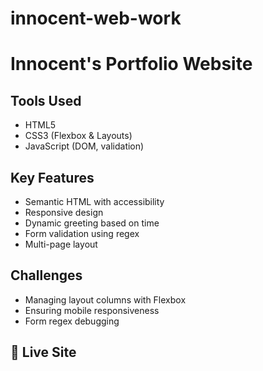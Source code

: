 # innocent-web-work
# Innocent's Portfolio Website

## Tools Used
- HTML5
- CSS3 (Flexbox & Layouts)
- JavaScript (DOM, validation)

## Key Features
- Semantic HTML with accessibility
- Responsive design
- Dynamic greeting based on time
- Form validation using regex
- Multi-page layout

## Challenges
- Managing layout columns with Flexbox
- Ensuring mobile responsiveness
- Form regex debugging

## 🔗 Live Site

